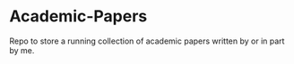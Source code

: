 # Academic-Papers
Repo to store a running collection of academic papers written by or in part by me.
